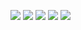 

![](http://github-profile-summary-cards.vercel.app/api/cards/profile-details?username=hobbyscripterII&theme=graywhite)
![](http://github-profile-summary-cards.vercel.app/api/cards/repos-per-language?username=hobbyscripterII&theme=graywhite)
![](http://github-profile-summary-cards.vercel.app/api/cards/most-commit-language?username=hobbyscripterII&theme=graywhite)
![](http://github-profile-summary-cards.vercel.app/api/cards/stats?username=hobbyscripterII&theme=graywhite)
![](http://github-profile-summary-cards.vercel.app/api/cards/productive-time?username=hobbyscripterII&theme=graywhite&utcOffset=8)

<!--
**namsan01/namsan01** is a ✨ _special_ ✨ repository because its `README.md` (this file) appears on your GitHub profile.

Here are some ideas to get you started:

- 🔭 I’m currently working on ...
- 🌱 I’m currently learning ...
- 👯 I’m looking to collaborate on ...
- 🤔 I’m looking for help with ...
- 💬 Ask me about ...
- 📫 How to reach me: ...
- 😄 Pronouns: ...
- ⚡ Fun fact: ...
-->
